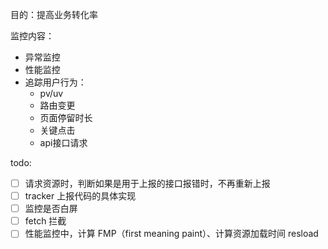目的：提高业务转化率

监控内容：
- 异常监控
- 性能监控
- 追踪用户行为：
  - pv/uv
  - 路由变更
  - 页面停留时长
  - 关键点击
  - api接口请求

todo: 
- [ ] 请求资源时，判断如果是用于上报的接口报错时，不再重新上报
- [ ] tracker 上报代码的具体实现
- [ ] 监控是否白屏
- [ ] fetch 拦截
- [ ] 性能监控中，计算 FMP（first meaning paint）、计算资源加载时间 resload